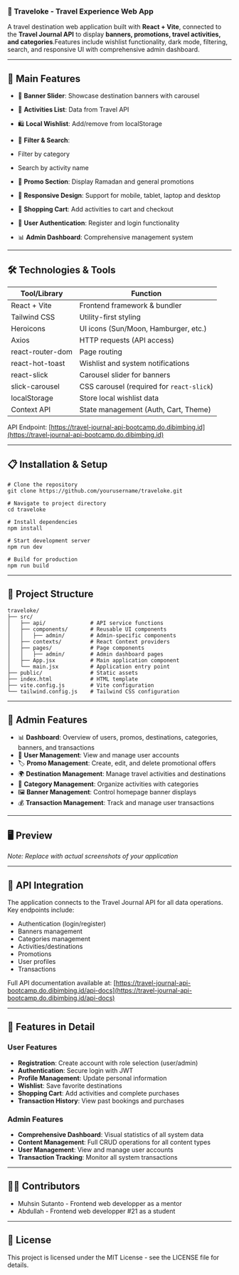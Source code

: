 ### 🧳 Traveloke - Travel Experience Web App

A travel destination web application built with **React + Vite**, connected to the **Travel Journal API** to display **banners, promotions, travel activities, and categories**.Features include wishlist functionality, dark mode, filtering, search, and responsive UI with comprehensive admin dashboard.

---

## 🚀 Main Features

- 🌄 **Banner Slider**: Showcase destination banners with carousel
- 🧭 **Activities List**: Data from Travel API
- 🛍️ **Local Wishlist**: Add/remove from localStorage
- 🧩 **Filter & Search**:

- Filter by category
- Search by activity name



- 🎁 **Promo Section**: Display Ramadan and general promotions
- 🧱 **Responsive Design**: Support for mobile, tablet, laptop and desktop
- 🛒 **Shopping Cart**: Add activities to cart and checkout
- 👤 **User Authentication**: Register and login functionality
- 📊 **Admin Dashboard**: Comprehensive management system


---

## 🛠️ Technologies & Tools

| Tool/Library | Function
|-----|-----
| React + Vite | Frontend framework & bundler
| Tailwind CSS | Utility-first styling
| Heroicons | UI icons (Sun/Moon, Hamburger, etc.)
| Axios | HTTP requests (API access)
| react-router-dom | Page routing
| react-hot-toast | Wishlist and system notifications
| react-slick | Carousel slider for banners
| slick-carousel | CSS carousel (required for `react-slick`)
| localStorage | Store local wishlist data
| Context API | State management (Auth, Cart, Theme)


API Endpoint: [https://travel-journal-api-bootcamp.do.dibimbing.id](https://travel-journal-api-bootcamp.do.dibimbing.id)

---

## 📋 Installation & Setup

```shellscript
# Clone the repository
git clone https://github.com/yourusername/traveloke.git

# Navigate to project directory
cd traveloke

# Install dependencies
npm install

# Start development server
npm run dev

# Build for production
npm run build
```

---

## 📁 Project Structure

```plaintext
traveloke/
├── src/
│   ├── api/              # API service functions
│   ├── components/       # Reusable UI components
│   │   ├── admin/        # Admin-specific components
│   ├── contexts/         # React Context providers
│   ├── pages/            # Page components
│   │   ├── admin/        # Admin dashboard pages
│   ├── App.jsx           # Main application component
│   └── main.jsx          # Application entry point
├── public/               # Static assets
├── index.html            # HTML template
├── vite.config.js        # Vite configuration
└── tailwind.config.js    # Tailwind CSS configuration
```

---

## 👑 Admin Features

- 📊 **Dashboard**: Overview of users, promos, destinations, categories, banners, and transactions
- 👥 **User Management**: View and manage user accounts
- 🏷️ **Promo Management**: Create, edit, and delete promotional offers
- 🌍 **Destination Management**: Manage travel activities and destinations
- 📂 **Category Management**: Organize activities with categories
- 🖼️ **Banner Management**: Control homepage banner displays
- 💰 **Transaction Management**: Track and manage user transactions


---

## 🖥️ Preview

*Note: Replace with actual screenshots of your application*

---

## 🔑 API Integration

The application connects to the Travel Journal API for all data operations. Key endpoints include:

- Authentication (login/register)
- Banners management
- Categories management
- Activities/destinations
- Promotions
- User profiles
- Transactions


Full API documentation available at: [https://travel-journal-api-bootcamp.do.dibimbing.id/api-docs](https://travel-journal-api-bootcamp.do.dibimbing.id/api-docs)

---

## 🌟 Features in Detail

### User Features

- **Registration**: Create account with role selection (user/admin)
- **Authentication**: Secure login with JWT
- **Profile Management**: Update personal information
- **Wishlist**: Save favorite destinations
- **Shopping Cart**: Add activities and complete purchases
- **Transaction History**: View past bookings and purchases


### Admin Features

- **Comprehensive Dashboard**: Visual statistics of all system data
- **Content Management**: Full CRUD operations for all content types
- **User Management**: View and manage user accounts
- **Transaction Tracking**: Monitor all system transactions


---

## 👨‍💻 Contributors

- Muhsin Sutanto - Frontend web developper as a mentor
- Abdullah - Frontend web developper #21 as a student


---

## 📄 License

This project is licensed under the MIT License - see the LICENSE file for details.
